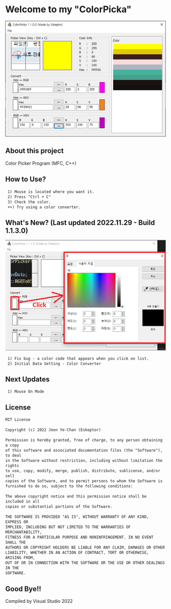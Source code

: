 # Welcome to my "ColorPicka"
![homepage](./ScreenShot/ScreenShot01.PNG)
## About this project
Color Picker Program (MFC, C++)
## How to Use?
```
 1) Mouse is located where you want it.
 2) Press "Ctrl + C"
 3) Check the color.
 ++) Try using a color converter.
```
## What's New? (Last updated 2022.11.29 - Build 1.1.3.0)
![Add Color Picker](./ScreenShot/ScreenShot02.png)
```
 1) Fix bug - a color code that appears when you click on list.
 2) Initial Data Setting - Color Converter 
```
## Next Updates
```
 1) Mouse On Mode
```
## License
```
MIT License

Copyright (c) 2022 Jeon Ye-Chan (Eskeptor)

Permission is hereby granted, free of charge, to any person obtaining a copy
of this software and associated documentation files (the "Software"), to deal
in the Software without restriction, including without limitation the rights
to use, copy, modify, merge, publish, distribute, sublicense, and/or sell
copies of the Software, and to permit persons to whom the Software is
furnished to do so, subject to the following conditions:

The above copyright notice and this permission notice shall be included in all
copies or substantial portions of the Software.

THE SOFTWARE IS PROVIDED "AS IS", WITHOUT WARRANTY OF ANY KIND, EXPRESS OR
IMPLIED, INCLUDING BUT NOT LIMITED TO THE WARRANTIES OF MERCHANTABILITY,
FITNESS FOR A PARTICULAR PURPOSE AND NONINFRINGEMENT. IN NO EVENT SHALL THE
AUTHORS OR COPYRIGHT HOLDERS BE LIABLE FOR ANY CLAIM, DAMAGES OR OTHER
LIABILITY, WHETHER IN AN ACTION OF CONTRACT, TORT OR OTHERWISE, ARISING FROM,
OUT OF OR IN CONNECTION WITH THE SOFTWARE OR THE USE OR OTHER DEALINGS IN THE
SOFTWARE.
```
## Good Bye!!
Compiled by Visual Studio 2022